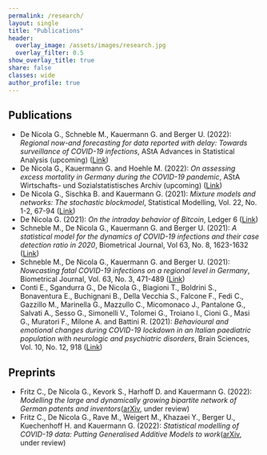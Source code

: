 ```yaml
---
permalink: /research/
layout: single
title: "Publications"
header:
  overlay_image: /assets/images/research.jpg
  overlay_filter: 0.5
show_overlay_title: true
share: false
classes: wide
author_profile: true  
---
```



Publications
---------------
+ De Nicola G., Schneble M., Kauermann G. and Berger U. (2022): *Regional now-and forecasting for data reported with delay: Towards surveillance of COVID-19 infections*, AStA Advances in Statistical Analysis (upcoming) ([Link](https://link.springer.com/article/10.1007/s10182-021-00433-5))
+ De Nicola G., Kauermann G. and Hoehle M. (2022): *On assessing excess mortality in Germany during the COVID-19 pandemic*, AStA Wirtschafts- und Sozialstatistisches Archiv (upcoming) ([Link](https://link.springer.com/article/10.1007/s11943-021-00297-w))
+ De Nicola G., Sischka B. and Kauermann G. (2021): *Mixture models and networks: The stochastic blockmodel*, Statistical Modelling, Vol. 22, No. 1-2, 67-94 ([Link](https://journals.sagepub.com/doi/pdf/10.1177/1471082X211033169))
+ De Nicola G. (2021): *On the intraday behavior of Bitcoin*, Ledger 6 ([Link](http://ledgerjournal.org/ojs/ledger/article/view/213))
+  Schneble M., De Nicola G., Kauermann G. and Berger U. (2021): *A statistical model for the dynamics of COVID-19 infections and their case detection ratio in 2020*, Biometrical Journal, Vol 63, No. 8, 1623-1632 ([Link](https://onlinelibrary.wiley.com/doi/pdf/10.1002/bimj.202100125))
+ Schneble M., De Nicola G., Kauermann G. and Berger U. (2021): *Nowcasting fatal COVID-19 infections on a regional level in Germany*, Biometrical Journal, Vol. 63, No. 3, 471-489  ([Link](https://onlinelibrary.wiley.com/doi/pdfdirect/10.1002/bimj.202000143))
+ Conti E., Sgandurra G., De Nicola G., Biagioni T., Boldrini S., Bonaventura E., Buchignani B., Della Vecchia S., Falcone F., Fedi C., Gazzillo M., Marinella G., Mazzullo C., Micomonaco J., Pantalone G., Salvati A., Sesso G., Simonelli V., Tolomei G., Troiano I., Cioni G., Masi G., Muratori F., Milone A. and Battini R.  (2021): *Behavioural and emotional changes during COVID-19 lockdown in an Italian paediatric population with neurologic and psychiatric disorders*, Brain Sciences, Vol. 10, No. 12, 918 ([Link](https://www.mdpi.com/2076-3425/10/12/918/htm))


Preprints
---------------
+ Fritz C., De Nicola G., Kevork S., Harhoff D. and Kauermann G. (2022): *Modelling the large and dynamically growing bipartite network of German patents and inventors*([arXiv](https://arxiv.org/pdf/2201.09744.pdf), under review)
+ Fritz C., De Nicola G., Rave M., Weigert M., Khazaei Y., Berger U., Kuechenhoff H. and Kauermann G. (2022): *Statistical modelling of COVID-19 data: Putting Generalised Additive Models to work*([arXiv](https://arxiv.org/pdf/2201.02182.pdf), under review)


